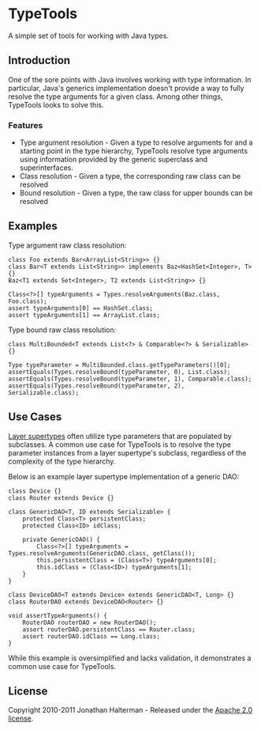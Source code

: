 # TypeTools

A simple set of tools for working with Java types.

## Introduction

One of the sore points with Java involves working with type information. In particular, Java's generics implementation doesn't provide a way to fully resolve the type arguments for a given class. Among other things, TypeTools looks to solve this.

### Features

* Type argument resolution - Given a type to resolve arguments for and a starting point in the type hierarchy, TypeTools resolve type arguments using information provided by the generic superclass and superinterfaces.
* Class resolution - Given a type, the corresponding raw class can be resolved
* Bound resolution - Given a type, the raw class for upper bounds can be resolved

## Examples

Type argument raw class resolution:

    class Foo extends Bar<ArrayList<String>> {}
    class Bar<T extends List<String>> implements Baz<HashSet<Integer>, T> {}
    Baz<T1 extends Set<Integer>, T2 extends List<String>> {}

    Class<?>[] typeArguments = Types.resolveArguments(Baz.class, Foo.class);
    assert typeArguments[0] == HashSet.class;
    assert typeArguments[1] == ArrayList.class;
    
Type bound raw class resolution:

    class MultiBounded<T extends List<?> & Comparable<?> & Serializable> {}
    
    Type typeParameter = MultiBounded.class.getTypeParameters()[0];
    assertEquals(Types.resolveBound(typeParameter, 0), List.class);
    assertEquals(Types.resolveBound(typeParameter, 1), Comparable.class);
    assertEquals(Types.resolveBound(typeParameter, 2), Serializable.class);

## Use Cases

[Layer supertypes](http://martinfowler.com/eaaCatalog/layerSupertype.html) often utilize type parameters that are populated by subclasses. A common use case for TypeTools is to resolve the type parameter instances from a layer supertype's subclass, regardless of the complexity of the type hierarchy. 

Below is an example layer supertype implementation of a generic DAO:

    class Device {}
    class Router extends Device {}

    class GenericDAO<T, ID extends Serializable> {
        protected Class<T> persistentClass;
        protected Class<ID> idClass;

        private GenericDAO() {
            Class<?>[] typeArguments = Types.resolveArguments(GenericDAO.class, getClass());
            this.persistentClass = (Class<T>) typeArguments[0];
            this.idClass = (Class<ID>) typeArguments[1];
        }
    }

    class DeviceDAO<T extends Device> extends GenericDAO<T, Long> {}
    class RouterDAO extends DeviceDAO<Router> {}

    void assertTypeArguments() {
        RouterDAO routerDAO = new RouterDAO();
        assert routerDAO.persistentClass == Router.class;
        assert routerDAO.idClass == Long.class;
    }
    
While this example is oversimplified and lacks validation, it demonstrates a common use case for TypeTools.

## License

Copyright 2010-2011 Jonathan Halterman - Released under the [Apache 2.0 license](http://www.apache.org/licenses/LICENSE-2.0.html).